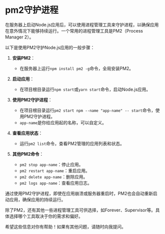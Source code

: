 # pm2守护进程

在服务器上启动Node.js应用后，可以使用进程管理工具来守护进程，以确保应用在意外情况下能够持续运行。一个常用的进程管理工具是PM2（Process Manager 2）。

以下是使用PM2守护Node.js应用的一般步骤：

1. **安装PM2**：
   - 在服务器上运行`npm install pm2 -g`命令，全局安装PM2。

2. **启动应用**：
   - 在项目根目录运行`npm start`或`yarn start`命令，启动Node.js应用。

3. **使用PM2守护进程**：
   - 在项目根目录运行`pm2 start npm --name "app-name" -- start`命令，使用PM2守护进程。
   - `app-name`是你给应用起的名称，可以自定义。

4. **查看应用状态**：
   - 运行`pm2 list`命令，查看PM2管理的应用列表和状态。

5. **其他PM2命令**：
   - `pm2 stop app-name`：停止应用。
   - `pm2 restart app-name`：重启应用。
   - `pm2 delete app-name`：删除应用。
   - `pm2 logs app-name`：查看应用日志。

通过使用PM2守护进程，即使在应用崩溃或服务器重启时，PM2也会自动重新启动应用，确保应用的持续运行。

除了PM2，还有其他一些进程管理工具可供选择，如Forever、Supervisor等。具体选择哪个工具取决于你的需求和偏好。

希望这些信息对你有帮助！如果有其他问题，请随时向我提问。